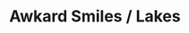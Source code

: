 ---
ee_id_thing: '4118'
site: '1'
type: '2'
inv_num: 2013-190
add_credit:
url: 2013-190-awkard-smiles-lakes
title: Awkard Smiles / Lakes
year: '2013'
display_year: '2013'
medium: 1920x1080 H.264/MPEG-4 Part 10 looped digital file (from ​lossless ​Quicktime
  Animation master), media player, 70” flatscreen, armature, various cables
dims: 79 x 36.5 x 11 inches
pitch:
ps:
live_url:
youtube:
https://github.com/coryarcangel/alu:
imgs: awkward-smiles-lakes-2013-190-full-Heart-01-database-SM.jpg
subheading:
download:
commission:
related:
layout: things-i-made
---